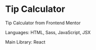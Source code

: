 # Tip Calculator

Tip Calculator from Frontend Mentor

Languages: HTML, Sass, JavaScript, JSX

Main Library: React

